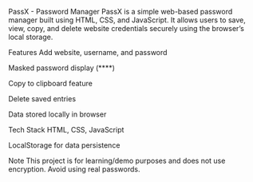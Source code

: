 PassX - Password Manager
PassX is a simple web-based password manager built using HTML, CSS, and JavaScript. It allows users to save, view, copy, and delete website credentials securely using the browser’s local storage.

Features
Add website, username, and password

Masked password display (****)

Copy to clipboard feature

Delete saved entries

Data stored locally in browser

Tech Stack
HTML, CSS, JavaScript

LocalStorage for data persistence

Note
This project is for learning/demo purposes and does not use encryption. Avoid using real passwords.
